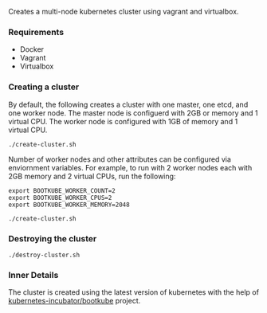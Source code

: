 Creates a multi-node kubernetes cluster using vagrant and virtualbox.

### Requirements
- Docker
- Vagrant
- Virtualbox

### Creating a cluster

By default, the following creates a cluster with one master, one etcd, and one worker node. The master node is configuerd with 2GB or memory and 1 virtual CPU. The worker node is configured with 1GB of memory and 1 virtual CPU. 

```
./create-cluster.sh
```

Number of worker nodes and other attributes can be configured via enviornment variables. For example, to run with 2 worker nodes each with 2GB memory and 2 virtual CPUs, run the following:

```
export BOOTKUBE_WORKER_COUNT=2
export BOOTKUBE_WORKER_CPUS=2
export BOOTKUBE_WORKER_MEMORY=2048

./create-cluster.sh
```

### Destroying the cluster

```
./destroy-cluster.sh
```

### Inner Details

The cluster is created using the latest version of kubernetes with the help of [kubernetes-incubator/bootkube](https://github.com/kubernetes-incubator/bootkube) project.
